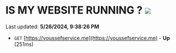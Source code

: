 # IS MY WEBSITE RUNNING ? [![](https://img.shields.io/static/v1?label=Sponsor&message=%E2%9D%A4&logo=GitHub&color=%23fe8e86)](https://github.com/sponsors/Youssef-Lehmam)

Last updated: **5/26/2024, 9:38:26 PM**

- `GET` [https://youssefservice.me](https://youssefservice.me) - **Up** (251ms)
